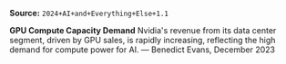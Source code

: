 **Source:** `2024+AI+and+Everything+Else+1.1`

**GPU Compute Capacity Demand**
Nvidia's revenue from its data center segment, driven by GPU sales, is rapidly increasing, reflecting the high demand for compute power for AI. — Benedict Evans, December 2023
